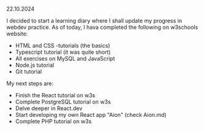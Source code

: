 22.10.2024

I decided to start a learning diary where I shall update my progress in webdev practice. 
As of today, I hava completed the following on w3schools website:
- HTML and CSS -tutorials (the basics)
- Typescript tutorial (it was quite short)
- All exercises on MySQL and JavaScript
- Node.js tutorial
- Git tutorial

My next steps are:
- Finish the React tutorial on w3s
- Complete PostgreSQL tutorial on w3s
- Delve deeper in React.dev
- Start developing my own React app "Aion" (check Aion.md)
- Complete PHP tutorial on w3s
